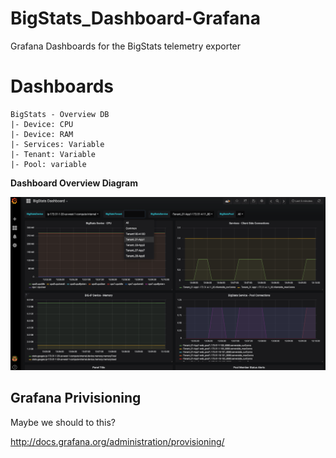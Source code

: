 # BigStats_Dashboard-Grafana

Grafana Dashboards for the BigStats telemetry exporter

# Dashboards

```
BigStats - Overview DB
|- Device: CPU
|- Device: RAM
|- Services: Variable
|- Tenant: Variable
|- Pool: variable
```

**Dashboard Overview Diagram**

![image](_static/dashboard_overview1.png)


## Grafana Privisioning

Maybe we should to this? 

http://docs.grafana.org/administration/provisioning/


<!-->